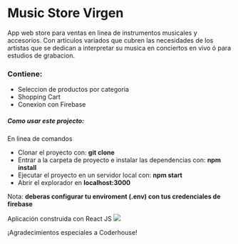 # Music Store Virgen

App web store para ventas en linea de instrumentos musicales y accesorios.
Con articulos variados que cubren las necesidades de los artistas que se dedican a interpretar su musica en conciertos en vivo ó para estudios de grabacion.

### Contiene:
- Seleccion de productos por categoria
- Shopping Cart
- Conexion con Firebase

##### Como usar este projecto:
En linea de comandos
- Clonar el proyecto con: **git clone** 
- Entrar a la carpeta de proyecto e instalar las dependencias con: **npm install**
- Ejecutar el proyecto en un servidor local con: **npm start**
- Abrir el explorador en **localhost:3000**

Nota: **deberas configurar tu enviroment (.env) con tus credenciales de firebase**

Aplicación construida con React JS
![](https://simg.nicepng.com/png/small/80-804192_smartlogic-explores-javascript-react-and-flux-tech.png)

¡Agradecimientos especiales a Coderhouse!